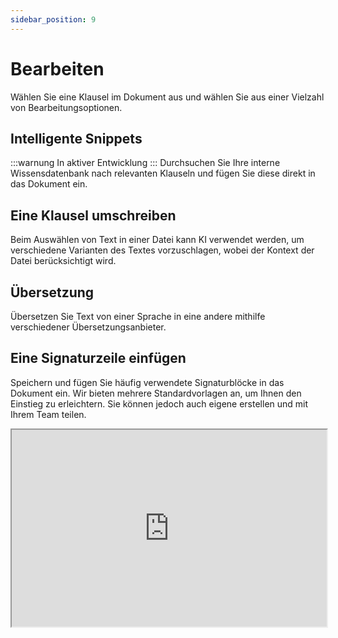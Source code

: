 ```yaml
---
sidebar_position: 9
---
```


# Bearbeiten

Wählen Sie eine Klausel im Dokument aus und wählen Sie aus einer Vielzahl von Bearbeitungsoptionen.

## Intelligente Snippets

:::warnung In aktiver Entwicklung
:::
Durchsuchen Sie Ihre interne Wissensdatenbank nach relevanten Klauseln und fügen Sie
diese direkt in das Dokument ein.

## Eine Klausel umschreiben

Beim Auswählen von Text in einer Datei kann KI verwendet werden, um verschiedene
Varianten des Textes vorzuschlagen, wobei der Kontext der Datei berücksichtigt wird.

## Übersetzung

Übersetzen Sie Text von einer Sprache in eine andere mithilfe verschiedener
Übersetzungsanbieter.

## Eine Signaturzeile einfügen

Speichern und fügen Sie häufig verwendete Signaturblöcke in das Dokument ein. Wir
bieten mehrere Standardvorlagen an, um Ihnen den Einstieg zu erleichtern. Sie können
jedoch auch eigene erstellen und mit Ihrem Team teilen.

<iframe
  width="100%"
  height="315"
  src="https://www.youtube.com/embed/Yf86Bkq489g"
  title="YouTube video player"
  allow="accelerometer; autoplay; clipboard-write; encrypted-media; gyroscope; picture-in-picture"
  allowFullScreen
/>
